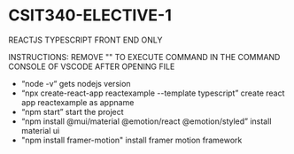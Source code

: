# CSIT340-ELECTIVE-1
 REACTJS TYPESCRIPT FRONT END ONLY

INSTRUCTIONS: REMOVE "" TO EXECUTE COMMAND IN THE COMMAND CONSOLE OF VSCODE AFTER OPENING FILE</span>

+ “node -v“ gets nodejs version <br />
+ “npx create-react-app reactexample --template typescript” create react app reactexample as appname <br />
+ “npm start” start the project <br />
+ “npm install @mui/material @emotion/react @emotion/styled” install material ui <br />
+ "npm install framer-motion" install framer motion framework

